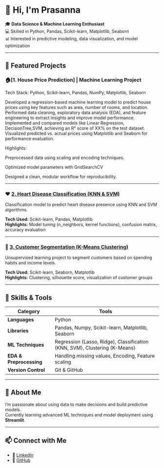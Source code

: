 # 👋 Hi, I'm Prasanna  

🎓 **Data Science & Machine Learning Enthusiast**  
💻 Skilled in Python, Pandas, Scikit-learn, Matplotlib, Seaborn  
📊 Interested in predictive modeling, data visualization, and model optimization  

---

## 🚀 Featured Projects

### 🏠[1. House Price Prediction] | Machine Learning Project

Tech Stack: Python, Scikit-learn, Pandas, NumPy, Matplotlib, Seaborn

Developed a regression-based machine learning model to predict house prices using key features such as area, number of rooms, and location.
Performed data cleaning, exploratory data analysis (EDA), and feature engineering to extract insights and improve model performance.
Implemented and compared models like Linear Regression, DecisionTree,SVM, achieving an R² score of XX% on the test dataset.
Visualized predicted vs. actual prices using Matplotlib and Seaborn for performance evaluation.

Highlights:

Preprocessed data using scaling and encoding techniques.

Optimized model parameters with GridSearchCV

Designed a clean, modular workflow for reproducibility.

---

### ❤️ [2. Heart Disease Classification (KNN & SVM)](./3_Heart_Disease_Classification_KNN_SVM)
Classification model to predict heart disease presence using KNN and SVM algorithms.

**Tech Used:** Scikit-learn, Pandas, Matplotlib  
**Highlights:** Model tuning (n_neighbors, kernel functions), confusion matrix, accuracy evaluation  

---

### 👥 [3. Customer Segmentation (K-Means Clustering)](./4_Customer_Segmentation_KMeans)
Unsupervised learning project to segment customers based on spending habits and income levels.

**Tech Used:** Scikit-learn, Seaborn, Matplotlib  
**Highlights:** Clustering, silhouette score, visualization of customer groups  

---

## 🧠 Skills & Tools
| Category | Tools |
|-----------|--------|
| **Languages** | Python |
| **Libraries** | Pandas, Numpy, Scikit-learn, Matplotlib, Seaborn |
| **ML Techniques** | Regression (Lasso, Ridge), Classification (KNN, SVM), Clustering (K-Means) |
| **EDA & Preprocessing** | Handling missing values, Encoding, Feature scaling |
| **Version Control** | Git & GitHub |

---

## 🧾 About Me
I’m passionate about using data to make decisions and build predictive models.  
Currently learning advanced ML techniques and model deployment using **Streamlit**.  

---

## 📫 Connect with Me
- 💼 [LinkedIn](www.linkedin.com/in/babu-prasanna-9841ba1b4 )  
- 🐍 [GitHub](https://github.com/prasannab)
